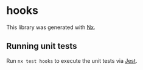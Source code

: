 # hooks

This library was generated with [Nx](https://nx.dev).





## Running unit tests

Run `nx test hooks` to execute the unit tests via [Jest](https://jestjs.io).



